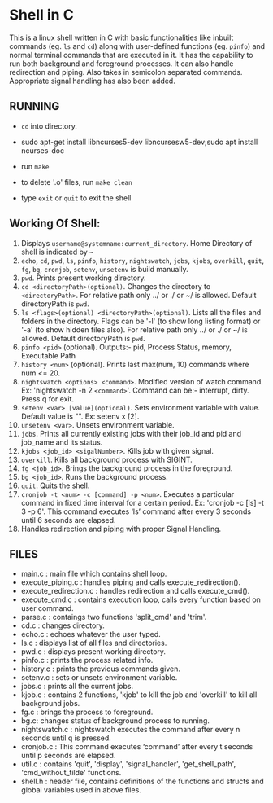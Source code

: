 # Shell in C

This is a linux shell written in C with basic functionalities like inbuilt commands (eg. `ls` and `cd`) along with user-defined functions (eg. `pinfo`) and normal terminal commands that are executed in it. It has the capability to run both background and foreground processes. It can also handle redirection and piping. Also takes in semicolon separated commands. Appropriate signal handling has also been added.

## RUNNING

- `cd` into directory.

- sudo apt-get install libncurses5-dev libncursesw5-dev;sudo apt install ncurses-doc 

- run `make`

- to delete '.o' files, run `make clean`

- type `exit` or `quit` to exit the shell

## Working Of Shell:

1.  Displays `username@systemname:current_directory`. Home Directory of shell is indicated by `~`
2.  `echo`, `cd`, `pwd`, `ls`, `pinfo`, `history`, `nightswatch`, `jobs`, `kjobs`, `overkill`, `quit`, `fg`, `bg`, `cronjob`, `setenv`, `unsetenv` is build manually.
3.  `pwd`. Prints present working directory.
4.  `cd <directoryPath>(optional)`. Changes the directory to `<directoryPath>`. For relative path only ../ or ./ or ~/ is allowed. Default directoryPath is `pwd`.
5.  `ls <flags>(optional) <directoryPath>(optional)`. Lists all the files and folders in the directory. Flags can be '-l' (to show long listing format) or '-a' (to show hidden files also). For relative path only ../ or ./ or ~/ is allowed. Default directoryPath is `pwd`.
6.  `pinfo <pid>` (optional). Outputs:- pid, Process Status, memory, Executable Path
7.  `history <num>` (optional). Prints last max(num, 10) commands where num <= 20.
8.  `nightswatch <options> <command>`. Modified version of watch command. Ex: 'nightswatch -n 2 `<command>`'. Command can be:- interrupt, dirty. Press q for exit.
9.  `setenv <var> [value](optional)`. Sets environment variable with value. Default value is "". Ex: setenv x [2].
10. `unsetenv <var>`. Unsets environment variable.
11. `jobs`. Prints all currently existing jobs with their job_id and pid and job_name and its status.
12. `kjobs <job_id> <sigalNumber>`. Kills job with given signal.
13. `overkill`. Kills all background process with SIGINT.
14. `fg <job_id>`. Brings the background process in the foreground.
15. `bg <job_id>`. Runs the background process.
16. `quit`. Quits the shell.
17. `cronjob -t <num> -c [command] -p <num>`. Executes a particular command in fixed time interval for a certain period. Ex: 'cronjob -c [ls] -t 3 -p 6'. This command executes ‘ls’ command after every 3 seconds until 6 seconds are elapsed.
18. Handles redirection and piping with proper Signal Handling.

## FILES
- main.c : main file which contains shell loop.
- execute_piping.c : handles piping and calls execute_redirection().
- execute_redirection.c : handles redirection and calls execute_cmd().
- execute_cmd.c : contains execution loop, calls every function based on user command.
- parse.c : contaings two functions 'split_cmd' and 'trim'.
- cd.c : changes directory.
- echo.c : echoes whatever the user typed.
- ls.c : displays list of all files and directories.
- pwd.c : displays present working directory.
- pinfo.c : prints the process related info.
- history.c : prints the previous commands given.
- setenv.c : sets or unsets environment variable.
- jobs.c : prints all the current jobs.
- kjob.c : contains 2 functions, 'kjob' to kill the job and 'overkill' to kill all background jobs.
- fg.c : brings the process to foreground.
- bg.c: changes status of background process to running. 
- nightswatch.c : nightswatch executes the command after every n seconds until q is pressed.
- cronjob.c : This command executes ‘command’ after every t seconds until p seconds are elapsed.
- util.c : contains 'quit', 'display', 'signal_handler', 'get_shell_path', 'cmd_without_tilde' functions. 
- shell.h : header file, contains definitions of the functions and structs and global variables used in above files.
